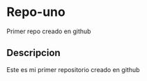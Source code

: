 # Repo-uno
Primer repo creado en github
## Descripcion
Este es mi primer repositorio creado en github
